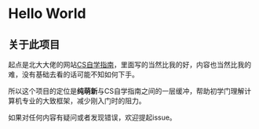 # Hello World

## 关于此项目
起点是北大大佬的网站[CS自学指南](csdiy.wiki)，里面写的当然比我的好，内容也当然比我的难，没有基础去看的话可能不知如何下手。

所以这个项目的定位是**纯萌新**与CS自学指南之间的一层缓冲，帮助初学门理解计算机专业的大致框架，减少刚入门时的阻力。

如果对任何内容有疑问或者发现错误，欢迎提起issue。